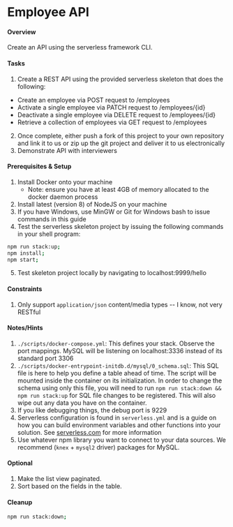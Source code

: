 # Employee API
#### Overview
Create an API using the serverless framework CLI.

#### Tasks
1. Create a REST API using the provided serverless skeleton that does the following:
- Create an employee via POST request to /employees
- Activate a single employee via PATCH request to /employees/{id}
- Deactivate a single employee via DELETE request to /employees/{id}
- Retrieve a collection of employees via GET request to /employees
2. Once complete, either push a fork of this project to your own repository and link it to us or zip up the git project and deliver it to us
electronically
3. Demonstrate API with interviewers

#### Prerequisites & Setup
1. Install Docker onto your machine
    - Note: ensure you have at least 4GB of memory allocated to the docker daemon process
2. Install latest (version 8) of NodeJS on your machine 
3. If you have Windows, use MinGW or Git for Windows bash to issue commands in this guide
4. Test the serverless skeleton project by issuing the following commands in your shell program:

```bash
npm run stack:up;
npm install;
npm start;
```
5. Test skeleton project locally by navigating to localhost:9999/hello

#### Constraints
1. Only support `application/json` content/media types -- I know, not very RESTful

#### Notes/Hints
1. `./scripts/docker-compose.yml`:
This defines your stack. Observe the port mappings.
MySQL will be listening on localhost:3336 instead of its standard port 3306
2. `./scripts/docker-entrypoint-initdb.d/mysql/0_schema.sql`:
This SQL file is here to help you define a table ahead of time. The script will be mounted inside
the container on its initialization. In order to change the schema using only this file, you
will need to run `npm run stack:down && npm run stack:up` for SQL file changes to be registered.
This will also wipe out any data you have on the container.
3. If you like debugging things, the debug port is 9229
4. Serverless configuration is found in `serverless.yml` and is a guide on how you can build environment
variables and other functions into your solution. See [serverless.com](https://serverless.com) for more information
6. Use whatever npm library you want to connect to your data sources. We recommend (`knex` + `mysql2` driver) packages for MySQL.

#### Optional
1. Make the list view paginated.
2. Sort based on the fields in the table.

#### Cleanup
```bash
npm run stack:down;
```
